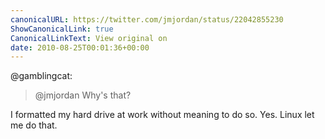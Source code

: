 ```yaml
---
canonicalURL: https://twitter.com/jmjordan/status/22042855230
ShowCanonicalLink: true
CanonicalLinkText: View original on
date: 2010-08-25T00:01:36+00:00
---
```

@gamblingcat:

> @jmjordan Why's that?

I formatted my hard drive at work without meaning to do so. Yes. Linux let me do that.